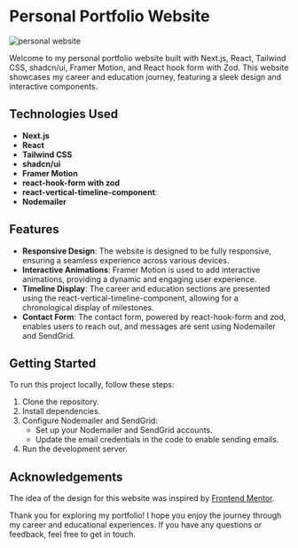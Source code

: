 # Personal Portfolio Website
![personal website](https://github.com/aleksandr-efimenko/personal-portfolio-website/assets/10911832/aaef27c0-6af4-4b24-a0fd-658c60a190cf)

Welcome to my personal portfolio website built with Next.js, React, Tailwind CSS, shadcn/ui, Framer Motion, and React hook form with Zod. This website showcases my career and education journey, featuring a sleek design and interactive components.

## Technologies Used

- **Next.js**
- **React**
- **Tailwind CSS**
- **shadcn/ui**
- **Framer Motion**
- **react-hook-form with zod**
- **react-vertical-timeline-component**:
- **Nodemailer**

## Features

- **Responsive Design**: The website is designed to be fully responsive, ensuring a seamless experience across various devices.
- **Interactive Animations**: Framer Motion is used to add interactive animations, providing a dynamic and engaging user experience.
- **Timeline Display**: The career and education sections are presented using the react-vertical-timeline-component, allowing for a chronological display of milestones.
- **Contact Form**: The contact form, powered by react-hook-form and zod, enables users to reach out, and messages are sent using Nodemailer and SendGrid.

## Getting Started

To run this project locally, follow these steps:

1. Clone the repository.
2. Install dependencies.
3. Configure Nodemailer and SendGrid:
   - Set up your Nodemailer and SendGrid accounts.
   - Update the email credentials in the code to enable sending emails.
4. Run the development server.

## Acknowledgements
The idea of the design for this website was inspired by [Frontend Mentor](https://www.frontendmentor.io/challenges/singlepage-developer-portfolio-bBVj2ZPi-x). 

Thank you for exploring my portfolio! I hope you enjoy the journey through my career and educational experiences. If you have any questions or feedback, feel free to get in touch.
